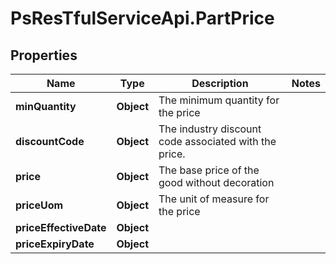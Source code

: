 # PsResTfulServiceApi.PartPrice

## Properties
Name | Type | Description | Notes
------------ | ------------- | ------------- | -------------
**minQuantity** | **Object** | The minimum quantity for the price | 
**discountCode** | **Object** | The industry discount code associated with the price. | 
**price** | **Object** | The base price of the good without decoration | 
**priceUom** | **Object** | The unit of measure for the price | 
**priceEffectiveDate** | **Object** |  | 
**priceExpiryDate** | **Object** |  | 

